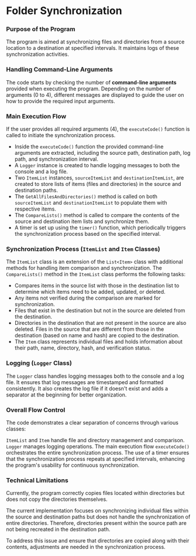 # Folder Synchronization

### Purpose of the Program
The program is aimed at synchronizing files and directories from a source location to a destination at specified intervals. It maintains logs of these synchronization activities.

### Handling Command-Line Arguments
The code starts by checking the number of **command-line arguments** provided when executing the program. Depending on the number of arguments (0 to 4), different messages are displayed to guide the user on how to provide the required input arguments.

### Main Execution Flow
If the user provides all required arguments (4), the `executeCode()` function is called to initiate the synchronization process.
- Inside the `executeCode()` function the provided command-line arguments are extracted, including the source path, destination path, log path, and synchronization interval.
- A `Logger` instance is created to handle logging messages to both the console and a log file.
- Two `ItemList` instances, `sourceItemList` and `destinationItemList`, are created to store lists of items (files and directories) in the source and destination paths.
- The `GetAllFilesAndDirectories()` method is called on both `sourceItemList` and `destinationItemList` to populate them with respective items.
- The `CompareLists()` method is called to compare the contents of the source and destination item lists and synchronize them.
- A timer is set up using the `timer()` function, which periodically triggers the synchronization process based on the specified interval.

### Synchronization Process (`ItemList` and `Item` Classes)
The `ItemList` class is an extension of the `List<Item>` class with additional methods for handling item comparison and synchronization.
The `CompareLists()` method in the `ItemList` class performs the following tasks:
- Compares items in the source list with those in the destination list to determine which items need to be added, updated, or deleted.
- Any items not verified during the comparison are marked for synchronization.
- Files that exist in the destination but not in the source are deleted from the destination.
- Directories in the destination that are not present in the source are also deleted.
Files in the source that are different from those in the destination (based on name and hash) are copied to the destination.
- The `Item` class represents individual files and holds information about their path, name, directory, hash, and verification status.

### Logging (`Logger` Class)
The `Logger` class handles logging messages both to the console and a log file. It ensures that log messages are timestamped and formatted consistently. It also creates the log file if it doesn't exist and adds a separator at the beginning for better organization.

### Overall Flow Control
The code demonstrates a clear separation of concerns through various classes:

`ItemList` and `Item` handle file and directory management and comparison.
`Logger` manages logging operations.
The main execution flow `executeCode()` orchestrates the entire synchronization process.
The use of a timer ensures that the synchronization process repeats at specified intervals, enhancing the program's usability for continuous synchronization.

### Technical Limitations
Currently, the program correctly copies files located within directories but does not copy the directories themselves.

The current implementation focuses on synchronizing individual files within the source and destination paths but does not handle the synchronization of entire directories. Therefore, directories present within the source path are not being recreated in the destination path.

To address this issue and ensure that directories are copied along with their contents, adjustments are needed in the synchronization process.
